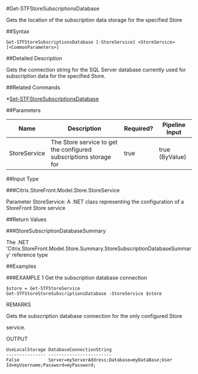 #Get-STFStoreSubscriptionsDatabase
Gets the location of the subscription data storage for the specified Store
##Syntax
```Get-STFStoreSubscriptionsDatabase [-StoreService] <StoreService> [<CommonParameters>]
```
##Detailed Description
Gets the connection string for the SQL Server database currently used for subscription data for the specified Store.
##Related Commands
*[Set-STFStoreSubscriptionsDatabase](Set-STFStoreSubscriptionsDatabase)
##Parameters
|Name|Description|Required?|Pipeline Input||--|--|--|--||StoreService|The Store service to get the configured subscriptions storage for|true|true (ByValue)|##Input Type
###Citrix.StoreFront.Model.Store.StoreService
Parameter StoreService: A .NET class representing the configuration of a StoreFront Store service
##Return Values
###StoreSubscriptionDatabaseSummary
The .NET 'Citrix.StoreFront.Model.Store.Summary.StoreSubscriptionDatabaseSummary' reference type
##Examples
###EXAMPLE 1 Get the subscription database connection
```$store = Get-STFStoreService
Get-STFStoreStoreSubscriptionsDatabase -StoreService $store
```
REMARKS
Gets the subscription database connection for the only configured Store
service.
OUTPUT
```UseLocalStorage DatabaseConnectionString
--------------- ------------------------
False           Server=myServerAddress;Database=myDataBase;User 
Id=myUsername;Password=myPassword;
```
